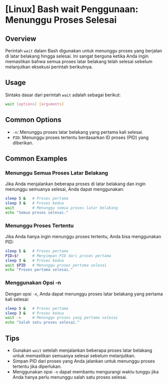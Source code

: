 # [Linux] Bash wait Penggunaan: Menunggu Proses Selesai

## Overview
Perintah `wait` dalam Bash digunakan untuk menunggu proses yang berjalan di latar belakang hingga selesai. Ini sangat berguna ketika Anda ingin memastikan bahwa semua proses latar belakang telah selesai sebelum melanjutkan eksekusi perintah berikutnya.

## Usage
Sintaks dasar dari perintah `wait` adalah sebagai berikut:

```bash
wait [options] [arguments]
```

## Common Options
- `-n`: Menunggu proses latar belakang yang pertama kali selesai.
- `PID`: Menunggu proses tertentu berdasarkan ID proses (PID) yang diberikan.

## Common Examples

### Menunggu Semua Proses Latar Belakang
Jika Anda menjalankan beberapa proses di latar belakang dan ingin menunggu semuanya selesai, Anda dapat menggunakan:

```bash
sleep 5 &   # Proses pertama
sleep 3 &   # Proses kedua
wait        # Menunggu semua proses latar belakang
echo "Semua proses selesai."
```

### Menunggu Proses Tertentu
Jika Anda hanya ingin menunggu proses tertentu, Anda bisa menggunakan PID:

```bash
sleep 5 &   # Proses pertama
PID=$!      # Menyimpan PID dari proses pertama
sleep 3 &   # Proses kedua
wait $PID   # Menunggu proses pertama selesai
echo "Proses pertama selesai."
```

### Menggunakan Opsi -n
Dengan opsi `-n`, Anda dapat menunggu proses latar belakang yang pertama kali selesai:

```bash
sleep 5 &   # Proses pertama
sleep 3 &   # Proses kedua
wait -n     # Menunggu proses yang pertama selesai
echo "Salah satu proses selesai."
```

## Tips
- Gunakan `wait` setelah menjalankan beberapa proses latar belakang untuk memastikan semuanya selesai sebelum melanjutkan.
- Simpan PID dari proses yang Anda jalankan untuk menunggu proses tertentu jika diperlukan.
- Menggunakan opsi `-n` dapat membantu mengurangi waktu tunggu jika Anda hanya perlu menunggu salah satu proses selesai.